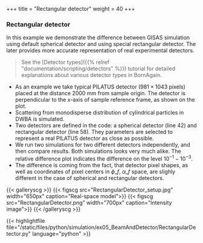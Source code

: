 +++
title = "Rectangular detector"
weight = 40
+++

### Rectangular detector

In this example we demonstrate the difference between GISAS simulation using default spherical detector and using special rectangular detector. The later provides more accurate representation of real experimental detectors.

> See the [Detector types]({{% relref "documentation/scripting/detectors" %}}) tutorial for detailed explanations about various detector types in BornAgain.

* As an example we take typical PILATUS detector ($981\times1043$ pixels) placed at the distance $2000$ mm from sample origin. The detector is perpendicular to the $x$-axis of sample reference frame, as shown on the plot.
* Scattering from monodisperse distribution of cylindrical particles in DWBA is simulated.
* Two detectors are defined in the code: a spherical detector (line 42) and rectangular detector (line 58). They parameters are selected to represent a real PILATUS detector as close as possible.
* We run two simulations for two different detectors independently, and then compare results.
Both simulations looks very much alike. The relative difference plot indicates the difference on the level $10^{-1}-10^{-3}$.
* The difference is coming from the fact, that detector pixel shapes, as well as coordinates of pixel centers in $\phi\_f$, $\alpha\_f$ space, are slighly different in the case of spherical and rectangular detectors.

{{< galleryscg >}}
{{< figscg src="RectangularDetector_setup.jpg" width="650px" caption="Real-space model">}}
{{< figscg src="RectangularDetector.png" width="700px" caption="Intensity image">}}
{{< /galleryscg >}}

{{< highlightfile file="/static/files/python/simulation/ex05_BeamAndDetector/RectangularDetector.py" language="python" >}}
